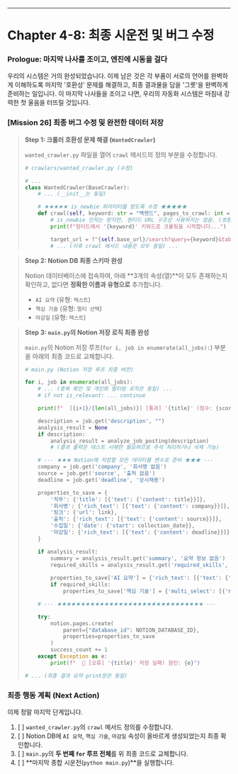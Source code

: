 ---

# **Chapter 4-8: 최종 시운전 및 버그 수정**

### **Prologue: 마지막 나사를 조이고, 엔진에 시동을 걸다**

우리의 시스템은 거의 완성되었습니다. 이제 남은 것은 각 부품이 서로의 언어를 완벽하게 이해하도록 마지막 '호환성' 문제를 해결하고, 최종 결과물을 담을 '그릇'을 완벽하게 준비하는 일입니다. 이 마지막 나사들을 조이고 나면, 우리의 자동화 시스템은 마침내 강력한 첫 울음을 터뜨릴 것입니다.

### **[Mission 26] 최종 버그 수정 및 완전한 데이터 저장**

> **Step 1: 크롤러 호환성 문제 해결 (`WantedCrawler`)**
>
> `wanted_crawler.py` 파일을 열어 `crawl` 메서드의 정의 부분을 수정합니다.
>
> ```python
> # crawlers/wanted_crawler.py (수정)
>
> # ...
> class WantedCrawler(BaseCrawler):
>     # ... (__init__는 동일)
>
>     # ★★★★★ is_newbie 파라미터를 받도록 수정 ★★★★★
>     def crawl(self, keyword: str = "백엔드", pages_to_crawl: int = 1, is_newbie: bool = False):
>         # is_newbie 인자는 받지만, 원티드 URL 구조상 사용하지는 않음. (호환성을 위해 유지)
>         print(f"원티드에서 '{keyword}' 키워드로 크롤링을 시작합니다...")
>
>         target_url = f"{self.base_url}/search?query={keyword}&tab=position"
>         # ... (이후 crawl 메서드 내용은 모두 동일) ...
> ```

> **Step 2: Notion DB 최종 스키마 완성**
>
> Notion 데이터베이스에 접속하여, 아래 **3개의 속성(열)**이 모두 존재하는지 확인하고, 없다면 **정확한 이름과 유형으로** 추가합니다.
>
> *   `AI 요약` (유형: `텍스트`)
> *   `핵심 기술` (유형: `멀티 선택`)
> *   `마감일` (유형: `텍스트`)

> **Step 3: `main.py`의 Notion 저장 로직 최종 완성**
>
> `main.py`의 Notion 저장 루프(`for i, job in enumerate(all_jobs):`) 부분을 아래의 최종 코드로 교체합니다.
>
> ```python
> # main.py (Notion 저장 루프 최종 버전)
>
> for i, job in enumerate(all_jobs):
>     # ... (중복 확인 및 개인화 필터링 로직은 동일) ...
>     # if not is_relevant: ... continue
>
>     print(f"  [{i+1}/{len(all_jobs)}] [통과] '{title}' (점수: {score}) -> Gemini 분석 시작...")
>
>     description = job.get('description', "")
>     analysis_result = None
>     if description:
>         analysis_result = analyze_job_posting(description)
>         # (결과 출력은 테스트 시에만 필요하므로 주석 처리하거나 삭제 가능)
>
>     # --- ★★★ Notion에 저장할 모든 데이터를 변수로 준비 ★★★ ---
>     company = job.get('company', '회사명 없음')
>     source = job.get('source', '출처 없음')
>     deadline = job.get('deadline', '상시채용')
>
>     properties_to_save = {
>         '직무': {'title': [{'text': {'content': title}}]},
>         '회사명': {'rich_text': [{'text': {'content': company}}]},
>         '링크': {'url': link},
>         '출처': {'rich_text': [{'text': {'content': source}}]},
>         '수집일': {'date': {'start': collection_date}},
>         '마감일': {'rich_text': [{'text': {'content': deadline}}]} # 마감일 속성 추가
>     }
>
>     if analysis_result:
>         summary = analysis_result.get('summary', '요약 정보 없음')
>         required_skills = analysis_result.get('required_skills', [])
>         
>         properties_to_save['AI 요약'] = {'rich_text': [{'text': {'content': summary}}]}
>         if required_skills:
>             properties_to_save['핵심 기술'] = {'multi_select': [{'name': skill} for skill in required_skills[:100]]}
>
>     # --- ★★★★★★★★★★★★★★★★★★★★★★★★★★★★★★★ ---
>
>     try:
>         notion.pages.create(
>             parent={"database_id": NOTION_DATABASE_ID},
>             properties=properties_to_save
>         )
>         success_count += 1
>     except Exception as e:
>         print(f"  🚨 [오류] '{title}' 저장 실패! 원인: {e}")
>
> # ... (최종 결과 요약 print문은 동일)
> ```

### **최종 행동 계획 (Next Action)**

이제 정말 마지막 단계입니다.

1.  [ ] `wanted_crawler.py`의 `crawl` 메서드 정의를 수정합니다.
2.  [ ] Notion DB에 `AI 요약`, `핵심 기술`, `마감일` 속성이 올바르게 생성되었는지 최종 확인합니다.
3.  [ ] `main.py`의 **두 번째 `for` 루프 전체**를 위 최종 코드로 교체합니다.
4.  [ ] **마지막 종합 시운전(`python main.py`)**을 실행합니다.